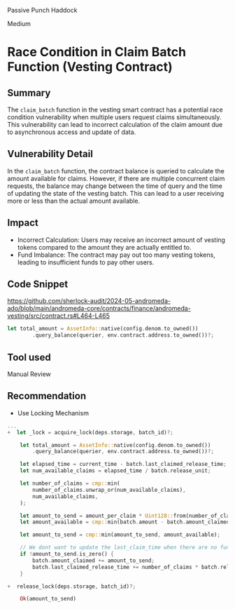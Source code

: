 Passive Punch Haddock

Medium

# Race Condition in Claim Batch Function (Vesting Contract)

## Summary
The `claim_batch` function in the vesting smart contract has a potential race condition vulnerability when multiple users request claims simultaneously. This vulnerability can lead to incorrect calculation of the claim amount due to asynchronous access and update of data.

## Vulnerability Detail
In the `claim_batch` function, the contract balance is queried to calculate the amount available for claims. However, if there are multiple concurrent claim requests, the balance may change between the time of query and the time of updating the state of the vesting batch. This can lead to a user receiving more or less than the actual amount available.

## Impact
- Incorrect Calculation: Users may receive an incorrect amount of vesting tokens compared to the amount they are actually entitled to.
- Fund Imbalance: The contract may pay out too many vesting tokens, leading to insufficient funds to pay other users.

## Code Snippet
https://github.com/sherlock-audit/2024-05-andromeda-ado/blob/main/andromeda-core/contracts/finance/andromeda-vesting/src/contract.rs#L464-L465

```rust
let total_amount = AssetInfo::native(config.denom.to_owned())
        .query_balance(querier, env.contract.address.to_owned())?;
```

## Tool used

Manual Review

## Recommendation
- Use Locking Mechanism

```rust
...
+  let _lock = acquire_lock(deps.storage, batch_id)?;

    let total_amount = AssetInfo::native(config.denom.to_owned())
        .query_balance(querier, env.contract.address.to_owned())?;

    let elapsed_time = current_time - batch.last_claimed_release_time;
    let num_available_claims = elapsed_time / batch.release_unit;

    let number_of_claims = cmp::min(
        number_of_claims.unwrap_or(num_available_claims),
        num_available_claims,
    );

    let amount_to_send = amount_per_claim * Uint128::from(number_of_claims);
    let amount_available = cmp::min(batch.amount - batch.amount_claimed, total_amount);

    let amount_to_send = cmp::min(amount_to_send, amount_available);

    // We dont want to update the last_claim_time when there are no funds to claim.
    if !amount_to_send.is_zero() {
        batch.amount_claimed += amount_to_send;
        batch.last_claimed_release_time += number_of_claims * batch.release_unit;
    }

+  release_lock(deps.storage, batch_id)?; 

    Ok(amount_to_send)
```
